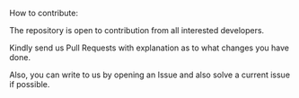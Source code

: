 How to contribute:

The repository is open to contribution from all interested developers. 

Kindly send us Pull Requests with explanation as to what changes you have done.

Also, you can write to us by opening an Issue and also solve a current issue if possible.
